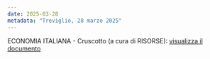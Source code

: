 ```yaml
---
date: 2025-03-28
metadata: "Treviglio, 28 marzo 2025"
---
```


ECONOMIA ITALIANA - Cruscotto (a cura di RISORSE): <a href="/assets/2025-03-28-economia-italiana-cruscotto.pdf" target="_blank">visualizza il documento</a>
